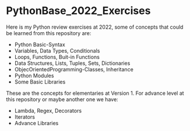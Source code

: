 # PythonBase_2022_Exercises

Here is my Python review exercises at 2022, some of concepts that could be learned from this repository are:
  - Python Basic-Syntax
  - Variables, Data Types, Conditionals
  - Loops, Functions, Buit-in Functions
  - Data Structures, Lists, Tuples, Sets, Dictionaries
  - ObjecOrientedProgramming-Classes, Inheritance
  - Python Modules
  - Some Basic Libraries
  
These are the concepts for elementaries at Version 1.
For advance level at this repository or maybe another one we have:
  - Lambda, Regex, Decorators
  - Iterators
  - Advance Libraries
  
